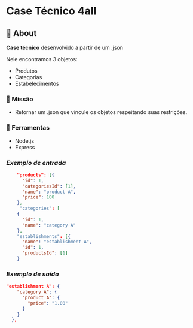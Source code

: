 # Case Técnico 4all
 
## 💢 About

**Case técnico** desenvolvido a partir de um .json

Nele encontramos 3 objetos:

* Produtos
* Categorias
* Estabelecimentos

### 📢 Missão

* Retornar um .json que vincule os objetos respeitando suas restrições.


### 🔨 Ferramentas

* Node.js
* Express

### ***Exemplo de entrada***
```json
    "products": [{
      "id": 1,
      "categoriesId": [1],
      "name": "product A",
      "price": 100
    }, 
     "categories": [
    {
      "id": 1,
      "name": "category A"
    },
    "establishments": [{
      "name": "establishment A",
      "id": 1,
      "productsId": [1]
    }
```
### ***Exemplo de saída***
```json
"establishment A": {
    "category A": {
      "product A": {
        "price": "1.00"
      }
    }
  },
```
